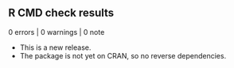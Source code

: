 ## R CMD check results

0 errors | 0 warnings | 0 note

* This is a new release.
* The package is not yet on CRAN, so no reverse dependencies.
